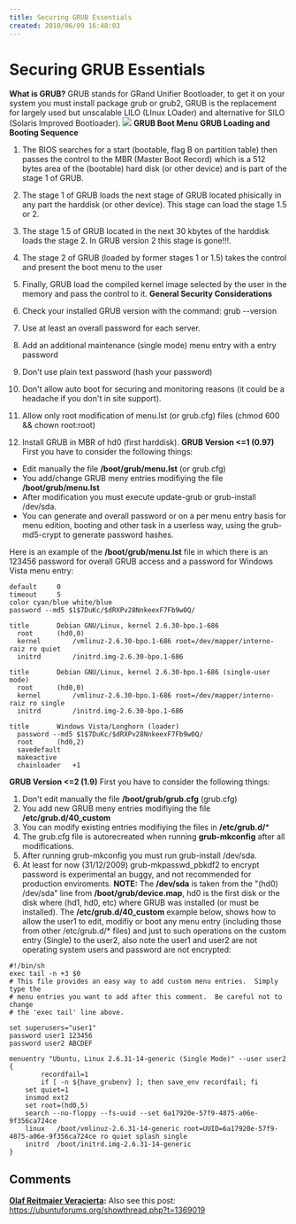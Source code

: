 ```yaml
---
title: Securing GRUB Essentials
created: 2010/06/09 16:48:03
---
```


# Securing GRUB Essentials

**What is GRUB?** GRUB stands for GRand Unifier Bootloader, to get it on your system you must install package grub or grub2, GRUB is the replacement for largely used but unscalable LILO (LInux LOader) and alternative for SILO (Solaris Improved Bootloader).  ![](https://www.olafrv.com/wp-content/uploads/2010/06/GRUB_screenshot-300x166.png) **GRUB Boot Menu** **GRUB Loading and Booting Sequence**

  1. The BIOS searches for a start (bootable, flag B on partition table) then passes the control to the MBR (Master Boot Record) which is a 512 bytes area of the (bootable) hard disk (or other device) and is part of the stage 1 of GRUB.
  2. The stage 1 of GRUB loads the next stage of GRUB located phisically in any part the harddisk (or other device). This stage can load the stage 1.5 or 2.
  3. The stage 1.5 of GRUB located in the next 30 kbytes of the harddisk loads the stage 2. In GRUB version 2 this stage is gone!!!.
  4. The stage 2 of GRUB (loaded by former stages 1 or 1.5) takes the control and present the boot menu to the user
  5. Finally, GRUB load the compiled kernel image selected by the user in the memory and pass the control to it.
**General Security Considerations**

  1. Check your installed GRUB version with the command: grub --version
  2. Use at least an overall password for each server.
  3. Add an additional maintenance (single mode) menu entry with a entry password
  4. Don't use plain text password (hash your password)
  5. Don't allow auto boot for securing and monitoring reasons (it could be a headache if you don't in site support).
  6. Allow only root modification of menu.lst (or grub.cfg) files (chmod 600 && chown root:root)
  7. Install GRUB in MBR of hd0 (first harddisk).
**GRUB Version <=1 (0.97)** First you have to consider the following things: 
* Edit manually the file **/boot/grub/menu.lst** (or grub.cfg)
* You add/change GRUB meny entries modifiying the file **/boot/grub/menu.lst**
* After modification you must execute update-grub or grub-install /dev/sda.
* You can generate and overall password or on a per menu entry basis for menu edition, booting and other task in a userless way, using the grub-md5-crypt to generate password hashes. 

Here is an example of the **/boot/grub/menu.lst** file in which there is an 123456 password for overall GRUB access and a password for Windows Vista menu entry: 
    
    
    default		0
    timeout		5
    color cyan/blue white/blue
    password --md5 $1$7DuKc/$dRXPv28NnkeexF7Fb9w0Q/
    
    title		Debian GNU/Linux, kernel 2.6.30-bpo.1-686
      root		(hd0,0)
      kernel		/vmlinuz-2.6.30-bpo.1-686 root=/dev/mapper/interno-raiz ro quiet
      initrd		/initrd.img-2.6.30-bpo.1-686
    
    title		Debian GNU/Linux, kernel 2.6.30-bpo.1-686 (single-user mode)
      root		(hd0,0)
      kernel		/vmlinuz-2.6.30-bpo.1-686 root=/dev/mapper/interno-raiz ro single
      initrd		/initrd.img-2.6.30-bpo.1-686
    
    title		Windows Vista/Longhorn (loader)
      password --md5 $1$7DuKc/$dRXPv28NnkeexF7Fb9w0Q/
      root		(hd0,2)
      savedefault  
      makeactive
      chainloader	+1
    

**GRUB Version <=2 (1.9)** First you have to consider the following things: 

  1. Don't edit manually the file **/boot/grub/grub.cfg** (grub.cfg)
  2. You add new GRUB meny entries modifiying the file **/etc/grub.d/40_custom**
  3. You can modify existing entries modifiying the files in **/etc/grub.d/***
  4. The grub.cfg file is autorecreated when running **grub-mkconfig** after all modifications.
  5. After running grub-mkconfig you must run grub-install /dev/sda.
  6. At least for now (31/12/2009) grub-mkpasswd_pbkdf2 to encrypt password is experimental an buggy, and not recommended for production enviroments.  **NOTE:** The **/dev/sda** is taken from the "(hd0) /dev/sda" line from **/boot/grub/device.map**, hd0 is the first disk or the disk where (hd1, hd0, etc) where GRUB was installed (or must be installed). The **/etc/grub.d/40_custom** example below, shows how to allow the user1 to edit, modifiy or boot any menu entry (including those from other /etc/grub.d/* files) and just to such operations on the custom entry (Single) to the user2, also note the user1 and user2 are not operating system users and password are not encrypted: 
    
    
    #!/bin/sh
    exec tail -n +3 $0
    # This file provides an easy way to add custom menu entries.  Simply type the
    # menu entries you want to add after this comment.  Be careful not to change
    # the 'exec tail' line above.
    
    set superusers="user1"
    password user1 123456
    password user2 ABCDEF
    
    menuentry "Ubuntu, Linux 2.6.31-14-generic (Single Mode)" --user user2 {
            recordfail=1
            if [ -n ${have_grubenv} ]; then save_env recordfail; fi
    	set quiet=1
    	insmod ext2
    	set root=(hd0,5)
    	search --no-floppy --fs-uuid --set 6a17920e-57f9-4875-a06e-9f356ca724ce
    	linux	/boot/vmlinuz-2.6.31-14-generic root=UUID=6a17920e-57f9-4875-a06e-9f356ca724ce ro quiet splash single
    	initrd	/boot/initrd.img-2.6.31-14-generic
    }

## Comments

**[Olaf Reitmaier Veracierta](#183 "2010-06-09 16:49:57"):** Also see this post: https://ubuntuforums.org/showthread.php?t=1369019


